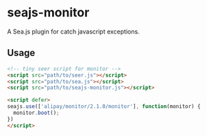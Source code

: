 seajs-monitor
=============

A Sea.js plugin for catch javascript exceptions.


Usage
-----

```html
<!-- tiny seer script for monitor -->
<script src="path/to/seer.js"></script>
<script src="path/to/sea.js"></script>
<script src="path/to/seajs-monitor.js"></script>

<script defer>
seajs.use(['alipay/monitor/2.1.0/monitor'], function(monitor) {
  monitor.boot();
})
</script>
```
